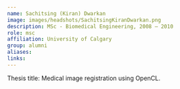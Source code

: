 ```yaml
---
name: Sachitsing (Kiran) Dwarkan
image: images/headshots/SachitsingKiranDwarkan.png
description: MSc - Biomedical Engineering, 2008 – 2010
role: msc
affiliation: University of Calgary
group: alumni
aliases: 
links:
---
```


Thesis title: Medical image registration using OpenCL.